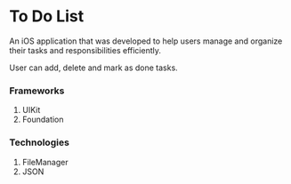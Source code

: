 # To Do List
An iOS application that was developed to help users manage and organize their tasks and responsibilities efficiently.

User can add, delete and mark as done tasks.

### Frameworks
1. UIKit
2. Foundation

### Technologies
1. FileManager
2. JSON
